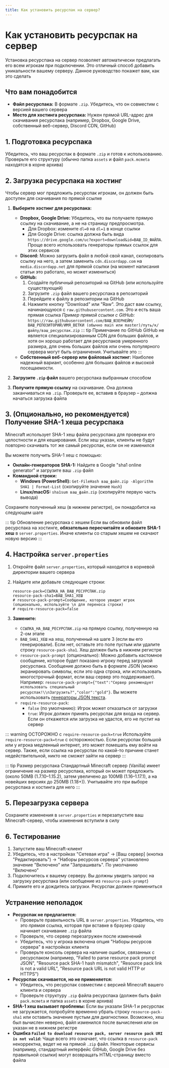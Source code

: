 ```yaml
---
title: Как установить ресурспак на сервер?
---
```


# Как установить ресурспак на сервер

Установка ресурспака на сервер позволяет автоматически предлагать его всем игрокам при подключении. Это отличный способ добавить уникальности вашему серверу. Данное руководство покажет вам, как это сделать

## Что вам понадобится

*   **Файл ресурспака:** В формате `.zip`. Убедитесь, что он совместим с версией вашего сервера
*   **Место для хостинга ресурспака:** Нужен прямой URL-адрес для скачивания ресурспака (например, Dropbox, Google Drive, собственный веб-сервер, Discord CDN, GitHub)

## 1. Подготовка ресурспака

Убедитесь, что ваш ресурспак в формате `.zip` и готов к использованию. Проверьте его структуру (обычно папка `assets` и файл `pack.mcmeta` находятся в корне архива)

## 2. Загрузка ресурспака на хостинг

Чтобы сервер мог предложить ресурспак игрокам, он должен быть доступен для скачивания по прямой ссылке

1.  **Выберите хостинг для ресурспака:**
    *   **Dropbox, Google Drive:** Убедитесь, что вы получаете прямую ссылку на скачивание, а не на страницу предпросмотра.
        *   Для Dropbox: измените `dl=0` на `dl=1` в конце ссылки
        *   Для Google Drive: ссылка должна быть вида `https://drive.google.com/uc?export=download&id=ВАШ_ID_ФАЙЛА`. Проще всего использовать генераторы прямых ссылок для этих сервисов
    *   **Discord:** Можно загрузить файл в любой свой канал, скопировать ссылку на него, а затем заменить `cdn.discordapp.com` на `media.discordapp.net` для прямой ссылки (на момент написания статьи это работало, но может измениться)
    *   **GitHub:**
        1.  Создайте публичный репозиторий на GitHub (или используйте существующий)
        2.  Загрузите `.zip` файл вашего ресурспака в репозиторий
        3.  Перейдите к файлу в репозитории на GitHub
        4.  Нажмите кнопку "Download" или "Raw". Это даст вам ссылку, начинающуюся с `raw.githubusercontent.com`. Это и есть ваша прямая ссылка
            *Пример прямой ссылки с GitHub:* `https://raw.githubusercontent.com/ВАШ_ЮЗЕРНЕЙМ/ВАШ_РЕПОЗИТОРИЙ/ИМЯ_ВЕТКИ (обычно main или master)/путь/к/файлу/ваш_ресурспак.zip`
        ::: tip Примечание по GitHub
        GitHub не является специализированным CDN для больших файлов, и хотя он хорошо работает для ресурспаков умеренного размера, для очень больших файлов или очень популярного сервера могут быть ограничения. Учитывайте это
        :::
    *   **Собственный веб-сервер или файловый хостинг:** Наиболее надежный вариант, особенно для больших файлов и высокой посещаемости.

2.  **Загрузите `.zip` файл** вашего ресурспака выбранным способом
3.  **Получите прямую ссылку** на скачивание. Она должна заканчиваться на `.zip`. Проверьте ее, вставив в браузер – должна начаться загрузка файла

## 3. (Опционально, но рекомендуется) Получение SHA-1 хеша ресурспака

Minecraft использует SHA-1 хеш файла ресурспака для проверки его целостности и для кеширования. Если хеш указан, клиенты не будут повторно скачивать тот же самый ресурспак, если он не изменился

Вы можете получить SHA-1 хеш с помощью:
*   **Онлайн-генераторов SHA-1:** Найдите в Google "sha1 online generator" и загрузите ваш `.zip` файл
*   **Командной строки:**
    *   **Windows (PowerShell):** `Get-FileHash ваш_файл.zip -Algorithm SHA1 | Format-List` (скопируйте значение `Hash`)
    *   **Linux/macOS:** `sha1sum ваш_файл.zip` (скопируйте первую часть вывода)

Сохраните полученный хеш (в нижнем регистре), он понадобится на следующем шаге

::: tip Обновление ресурспака с хешем
Если вы обновили файл ресурспака на хостинге, **обязательно пересчитайте и обновите SHA-1 хеш** в `server.properties`.
Иначе клиенты со старым хешем не скачают новую версию
:::

## 4. Настройка `server.properties`

1.  Откройте файл `server.properties`, который находится в корневой директории вашего сервера
2.  Найдите или добавьте следующие строки:

    ```properties
    resource-pack=ССЫЛКА_НА_ВАШ_РЕСУРСПАК.zip
    resource-pack-sha1=ВАШ_SHA1_ХЕШ
    # resource-pack-prompt=Сообщение, которое увидит игрок (опционально, используйте \n для переноса строки)
    # require-resource-pack=false
    ```

3.  **Замените:**
    *   `ССЫЛКА_НА_ВАШ_РЕСУРСПАК.zip` на прямую ссылку, полученную на 2-ом этапе
    *   `ВАШ_SHA1_ХЕШ` на хеш, полученный на шаге 3 (если вы его генерировали). Если нет, оставьте это поле пустым или удалите строку `resource-pack-sha1`. Хеш должен быть в нижнем регистре
    *   `resource-pack-prompt` (опционально): Можно добавить кастомное сообщение, которое будет показано игроку перед загрузкой ресурспака. Сообщение должно быть в формате JSON (можно экранировать символы, если это одна строка, или использовать многострочный формат, если ваш сервер это поддерживает). Например: `resource-pack-prompt={"text":"Сервер рекомендует использовать специальный ресурспак!\\nЗагрузить?","color":"gold"}`. Вы можете использовать [генераторы JSON текста](https://minecraft.tools/ru/json_text.php?json=Bisquit.Host%20%D0%BB%D1%83%D1%87%D1%88%D0%B8%D0%B9%20%D1%85%D0%BE%D1%81%D1%82%D0%B8%D0%BD%D0%B3).
    *   `require-resource-pack`:
        *   `false` (по умолчанию): Игрок может отказаться от загрузки
        *   `true`: Игрок *должен* принять ресурспак для входа на сервер. Если он откажется или загрузка не удастся, его не пустит на сервер

::: warning ОСТОРОЖНО с `require-resource-pack=true`
Используйте `require-resource-pack=true` с осторожностью. Если ресурспак большой или у игрока медленный интернет, это может помешать ему войти на сервер. Также, если ссылка на ресурспак по какой-то причине станет недействительной, никто не сможет зайти на сервер
:::

::: tip Размер ресурспака
Стандартный Minecraft сервер (Vanilla) имеет ограничение на размер ресурспака, который он может предложить (около 50MB (1.7.10–1.15.2), затем увеличено до 100MB (1.16–1.17.1), а на новейших версиях до 250MB (1.18+)). Учитывайте это при выборе ресурспака и хостинга для него
:::

## 5. Перезагрузка сервера

Сохраните изменения в `server.properties` и перезапустите ваш Minecraft-сервер, чтобы изменения вступили в силу

## 6. Тестирование

1.  Запустите ваш Minecraft-клиент
2.  Убедитесь, что в настройках "Сетевая игра" -> [Ваш сервер] (кнопка "Редактировать") -> "Наборы ресурсов сервера" установлено значение "Включено" или "Запрашивать". По умолчанию "Включено"
3.  Подключитесь к вашему серверу. Вы должны увидеть запрос на загрузку ресурспака (или сообщение из `resource-pack-prompt`)
4.  Примите его и дождитесь загрузки. Ресурспак должен примениться

## Устранение неполадок

*   **Ресурспак не предлагается:**
    *   Проверьте правильность URL в `server.properties`. Убедитесь, что это *прямая* ссылка, которая при вставке в браузер сразу начинает скачивание `.zip` файла
    *   Проверьте, что сервер перезагружен после изменений
    *   Убедитесь, что у игрока включена опция "Наборы ресурсов сервера" в настройках клиента
    *   Проверьте консоль сервера на наличие ошибок, связанных с ресурспаком (например, "Failed to parse resource pack prompt JSON", "Resource pack SHA-1 hash mismatch", "Resource pack link is not a valid URL", "Resource pack URL is not valid HTTP or HTTPS")
*   **Ресурспак скачивается, но не применяется:**
    *   Убедитесь, что ресурспак совместим с версией Minecraft вашего клиента и сервера
    *   Проверьте структуру `.zip` файла ресурспака (должен быть файл `pack.mcmeta` и папка `assets` в корне архива)
*   **SHA-1 хеш вызывает проблемы:** Если вы указали SHA-1 и ресурспак не загружается, попробуйте временно убрать строку `resource-pack-sha1` или оставить значение пустым для диагностики. Возможно, хеш был вычислен неверно, файл изменился после вычисления или он указан не в нижнем регистре
*   **Ошибка `Failed to download resource pack, server resource pack URI is not valid`:** Чаще всего это означает, что ссылка в `resource-pack` некорректна, ведет не на прямой `.zip` файл. Некоторые сервисы (например, стандартный интерфейс GitHub, Google Drive без правильной ссылки) могут возвращать HTML-страницу вместо файла

